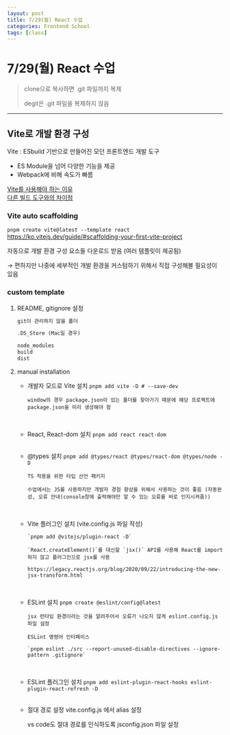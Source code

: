 ```yaml
---
layout: post
title: 7/29(월) React 수업
categories: Frontend School
tags: [class]
---
```


# 7/29(월) React 수업

> clone으로 복사하면 .git 파일까지 복제
>
> degit은 .git 파일을 복제하지 않음

---

## Vite로 개발 환경 구성

Vite : ESbuild 기반으로 만들어진 모던 프론트엔드 개발 도구

- ES Module을 넘어 다양한 기능을 제공
- Webpack에 비해 속도가 빠름

[Vite를 사용해야 하는 이유](https://ko.vitejs.dev/guide/why) <br />
[다른 빌드 도구와의 차이점](https://ko.vitejs.dev/guide/comparisons.html)

### Vite auto scaffolding

`pnpm create vite@latest --template react`
https://ko.vitejs.dev/guide/#scaffolding-your-first-vite-project

자동으로 개발 환경 구성 요소들 다운로드 받음 (여러 템플릿이 제공됨)

→ 편하지만 나중에 세부적인 개발 환경을 커스텀하기 위해서 직접 구성해볼 필요성이 있음

### custom template

1.  README, gitignore 설정

    ```MARKDOWN
    git이 관리하지 않을 폴더

    .DS_Store (Mac일 경우)

    node_modules
    build
    dist
    ```

2.  manual installation

    - 개발자 모드로 Vite 설치
      `pnpm add vite -D # --save-dev`

          window의 경우 package.json이 있는 폴더를 찾아가기 때문에 해당 프로젝트에 package.json을 미리 생성해야 함

      <br />

    - React, React-dom 설치
      `pnpm add react react-dom`
      <br /><br />
    - @types 설치
      `pnpm add @types/react @types/react-dom @types/node -D`

          TS 적용을 위한 타입 선언 패키지

          수업에서는 JS를 사용하지만 개발자 경험 향상을 위해서 사용하는 것이 좋음 (자동완성, 오류 안내(console창에 출력해야만 알 수 있는 오류를 바로 인지시켜줌))

      <br />

    - Vite 플러그인 설치 (vite.config.js 파일 작성)

          `pnpm add @vitejs/plugin-react -D`

          `React.createElement()`를 대신할 `jsx()` API를 사용해 React를 import 하지 않고 플러그인으로 jsx를 사용

          https://legacy.reactjs.org/blog/2020/09/22/introducing-the-new-jsx-transform.html

      <br />

    - ESLint 설치
      `pnpm create @eslint/config@latest`

          jsx 런타임 환경이라는 것을 알려주어서 오류가 나오지 않게 eslint.config.js 파일 설정

          ESLint 명령어 인터페이스

          `pnpm eslint ./src --report-unused-disable-directives --ignore-pattern .gitignore`

      <br />

    - ESLint 플러그인 설치
      `pnpm add eslint-plugin-react-hooks eslint-plugin-react-refresh -D`
      <br /><br />
    - 절대 경로 설정
      vite.config.js 에서 alias 설정

      vs code도 절대 경로를 인식하도록 jsconfig.json 파일 설정
